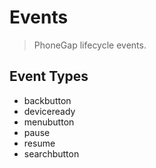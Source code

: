 Events
======

> PhoneGap lifecycle events.

Event Types
-----------

- backbutton
- deviceready
- menubutton
- pause
- resume
- searchbutton
